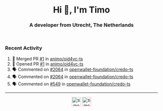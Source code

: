 <h1 align="center">Hi 👋, I'm Timo</h1>
<h3 align="center">A developer from Utrecht, The Netherlands</h3>
<br/>
<!-- https://github.com/rahuldkjain/github-profile-readme-generator --!>

<!--  <p align="left"><img src="https://github-readme-stats.vercel.app/api?username=timoglastra&show_icons=true&count_private=true&" alt="timoglastra" /></p> --!>

<!--
Github language stats
<p align="left"><img src="https://github-readme-stats.vercel.app/api/top-langs/?username=timoglastra&layout=compact" alt="timoglastra" /><p>
-->

<!-- Codestats language stats -->
<!-- <p align="left"><img src="https://codestats-readme.vercel.app/api/top-langs/?username=timoglastra&layout=compact&language_count=12" alt="timoglastra" /><p>    --!>
  
<h3>Recent Activity</h3>

<!--START_SECTION:activity-->
1. 🎉 Merged PR [#1](https://github.com/animo/oid4vc-ts/pull/1) in [animo/oid4vc-ts](https://github.com/animo/oid4vc-ts)
2. 💪 Opened PR [#1](https://github.com/animo/oid4vc-ts/pull/1) in [animo/oid4vc-ts](https://github.com/animo/oid4vc-ts)
3. 🗣 Commented on [#2064](https://github.com/openwallet-foundation/credo-ts/issues/2064#issuecomment-2429479059) in [openwallet-foundation/credo-ts](https://github.com/openwallet-foundation/credo-ts)
4. 🗣 Commented on [#2064](https://github.com/openwallet-foundation/credo-ts/issues/2064#issuecomment-2429382347) in [openwallet-foundation/credo-ts](https://github.com/openwallet-foundation/credo-ts)
5. 🗣 Commented on [#549](https://github.com/openwallet-foundation/credo-ts/issues/549#issuecomment-2415873964) in [openwallet-foundation/credo-ts](https://github.com/openwallet-foundation/credo-ts)
<!--END_SECTION:activity-->

---

<p align="center">
<a href="https://twitter.com/timoglastra" target="blank"><img align="center" src="https://cdn.jsdelivr.net/npm/simple-icons@3.0.1/icons/twitter.svg" alt="timoglastra" height="30" width="30" /></a>
<a href="https://linkedin.com/in/timoglastra" target="blank"><img align="center" src="https://cdn.jsdelivr.net/npm/simple-icons@3.0.1/icons/linkedin.svg" alt="timoglastra" height="30" width="30" /></a>
</p>



